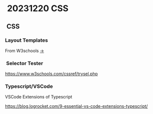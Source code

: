 #  20231220 CSS

##  CSS

### Layout Templates

From W3schools [->](https://www.w3schools.com/css/css_templates.asp)

###  Selector Tester

<https://www.w3schools.com/cssref/trysel.php>

### Typescript/VSCode

VSCode Extensions of Typescript

<https://blog.logrocket.com/9-essential-vs-code-extensions-typescript/>
